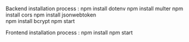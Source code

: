 Backend installation process :
npm install dotenv
npm install multer
npm install cors
npm install jsonwebtoken  
npm install bcrypt
npm start

Frontend installation process :
npm install
npm start

